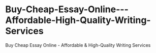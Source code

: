 # Buy-Cheap-Essay-Online---Affordable-High-Quality-Writing-Services
Buy Cheap Essay Online - Affordable &amp; High-Quality Writing Services

